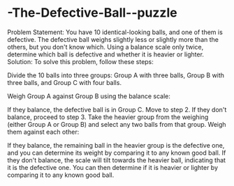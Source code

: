 # -The-Defective-Ball--puzzle
Problem Statement: You have 10 identical-looking balls, and one of them is defective. The defective ball weighs slightly less or slightly more than the others, but you don't know which. Using a balance scale only twice, determine which ball is defective and whether it is heavier or lighter.
Solution: To solve this problem, follow these steps:

Divide the 10 balls into three groups: Group A with three balls, Group B with three balls, and Group C with four balls.

Weigh Group A against Group B using the balance scale:

If they balance, the defective ball is in Group C. Move to step 2.
If they don't balance, proceed to step 3.
Take the heavier group from the weighing (either Group A or Group B) and select any two balls from that group. Weigh them against each other:

If they balance, the remaining ball in the heavier group is the defective one, and you can determine its weight by comparing it to any known good ball.
If they don't balance, the scale will tilt towards the heavier ball, indicating that it is the defective one. You can then determine if it is heavier or lighter by comparing it to any known good ball.
